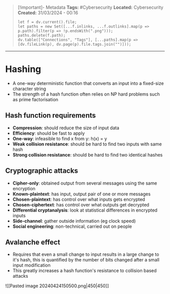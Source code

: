 > [!important]- Metadata
> **Tags:** #Cybersecurity
> **Located:** Cybersecurity
> **Created:** 31/03/2024 - 00:16
> ```dataviewjs
> let f = dv.current().file;
> let paths = new Set([...f.inlinks, ...f.outlinks].map(p => p.path).filter(p => !p.endsWith(".png")));
> paths.delete(f.path);
> dv.table(["Connections", "Tags"], [...paths].map(p => [dv.fileLink(p), dv.page(p).file.tags.join("")]));
> ```

___
# Hashing
- A one-way deterministic function that converts an input into a fixed-size character string
- The strength of a hash function often relies on NP hard problems such as prime factorisation
## Hash function requirements
- **Compression**: should reduce the size of input data 
- **Efficiency**: should be fast to apply
- **One-way**: infeasible to find x from y: h(x) = y
- **Weak collision resistance**: should be hard to find two inputs with same hash
- **Strong collision resistance**: should be hard to find two identical hashes
## Cryptographic attacks
- **Cipher-only**: obtained output from several messages using the same encryption
- **Known-plaintext**: has input, output pair of one or more messages 
- **Chosen-plaintext**: has control over what inputs gets encrypted 
- **Chosen-ciphertext**: has control over what outputs get decrypted
- **Differential cryptanalysis**: look at statistical differences in encrypted inputs
- **Side-channel**: gather outside information (eg clock speed)
- **Social engineering**: non-technical, carried out on people
## Avalanche effect
- Requires that even a small change to input results in a large change to it's hash, this is quantified by the number of bits changed after a small input modification
- This greatly increases a hash function's resistance to collision based attacks


![[Pasted image 20240424150500.png|450|450]]
